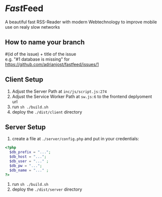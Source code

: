 # <i>Fast</i><b>Feed</b>
A beautiful fast RSS-Reader with modern Webtechnology to improve mobile use on realy slow networks

## How to name your branch
#(id of the issue) + title of the issue </br>
e.g. "#1 database is missing" for https://github.com/adrianjost/fastfeed/issues/1

## Client Setup

1. Adjust the Server Path at `inc/js/script.js:274`
1. Adjust the Service Worker Path at `sw.js:6` to the frontend deplyoment url
1. run `sh ./build.sh`
1. deploy the `./dist/client` directory


## Server Setup

1. create a file at `./server/config.php` and put in your credentials:
```php
<?php 
  $db_prefix = "...";
  $db_host = "...";
  $db_user = "..." ;
  $db_pw = "...";
  $db_name = "..." ;
?>
```
1. run `sh ./build.sh`
1. deploy the `./dist/server` directory